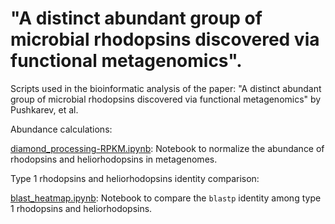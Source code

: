 # "A distinct abundant group of microbial rhodopsins discovered via functional metagenomics".

Scripts used in the bioinformatic analysis of the paper: "A distinct abundant group of microbial rhodopsins discovered via functional metagenomics" by Pushkarev, et al.

Abundance calculations:

[diamond_processing-RPKM.ipynb](https://github.com/BejaLab/heliorhodopsin/blob/master/abundance/diamond_processing-RPKM.ipynb): Notebook to normalize the abundance of rhodopsins and heliorhodopsins in metagenomes.

Type 1 rhodopsins and heliorhodopsins identity comparison:

[blast_heatmap.ipynb](https://github.com/BejaLab/heliorhodopsin/blob/master/blast_heatmap/blast_heatmap.ipynb): Notebook to compare the `blastp` identity among type 1 rhodopsins and heliorhodopsins.
